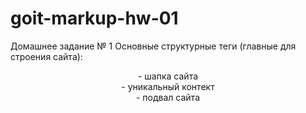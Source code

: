 # goit-markup-hw-01

Домашнее задание № 1
Основные структурные теги (главные для строения сайта):

<header> - шапка сайта 
<main> - уникальный контект  
<footer> - подвал сайта
